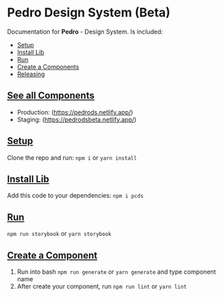 # Pedro Design System (Beta)

Documentation for **Pedro** - Design System. Is included:

- [Setup](#setup)
- [Install Lib](#installlib)
- [Run](#run)
- [Create a Components](#create-a-component)
- [Releasing](#releasing)


## [See all Components](#access)

- Production: (https://pedrods.netlify.app/)
- Staging: (https://pedrodsbeta.netlify.app/)


## [Setup](#setup)

Clone the repo and run: `npm i` or `yarn install`

## [Install Lib](#installlib)

Add this code to your dependencies: `npm i pcds`

## [Run](#run)
`npm run storybook` or `yarn storybook`

## [Create a Component](#create-a-component)

1. Run into bash `npm run generate` or `yarn generate` and type component name
2. After create your component, run `npm run lint` or `yarn lint`
